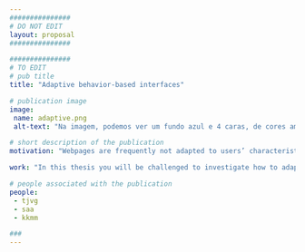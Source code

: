 ```yaml
---
###############
# DO NOT EDIT
layout: proposal
###############

###############
# TO EDIT
# pub title 
title: "Adaptive behavior-based interfaces"

# publication image
image:
 name: adaptive.png
 alt-text: "Na imagem, podemos ver um fundo azul e 4 caras, de cores amarela, vermelho, verde e laranja, com uma lâmpada anil no centro." # provide a short description for the image #a11y

# short description of the publication
motivation: "Webpages are frequently not adapted to users’ characteristics, and specifications for accessibility of Web pages do not necessarily guarantee a usable or satisfying Web experience, particularly for people with disabilities. In today’s UIs, we can witness support for some adaptations (e.g., zooming in and out a webpage or changing its contrast), however browsers and websites provide very restrictive options that are still manually controlled by users. When users open a webpage or application, the way in which it is adjusted to their abilities and likings is almost nonexistent."

work: "In this thesis you will be challenged to investigate how to adapt interfaces based on user (and other) users past interactions. The goal of this thesis is twofold: 1) automatically create user models based on user's interactions with webpages; and 2) use that knowledge to adapt the interfaces."

# people associated with the publication
people:
 - tjvg
 - saa
 - kkmm

###
---
```

